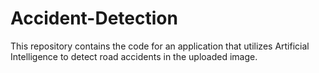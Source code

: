 # Accident-Detection
This repository contains the code for an application that utilizes Artificial Intelligence to detect road accidents in the  uploaded image.
